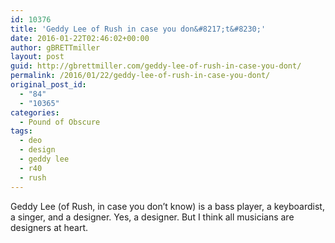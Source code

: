 ```yaml
---
id: 10376
title: 'Geddy Lee of Rush in case you don&#8217;t&#8230;'
date: 2016-01-22T02:46:02+00:00
author: gBRETTmiller
layout: post
guid: http://gbrettmiller.com/geddy-lee-of-rush-in-case-you-dont/
permalink: /2016/01/22/geddy-lee-of-rush-in-case-you-dont/
original_post_id:
  - "84"
  - "10365"
categories:
  - Pound of Obscure
tags:
  - deo
  - design
  - geddy lee
  - r40
  - rush
---
```

Geddy Lee (of Rush, in case you don&#8217;t know) is a bass player, a keyboardist, a singer, and a designer. Yes, a designer. But I think all musicians are designers at heart. 

<span class="embed-youtube" style="text-align:center; display: block;"></span>